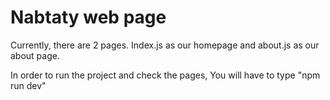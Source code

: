 ﻿# Nabtaty web page
Currently, there are 2 pages. Index.js as our homepage and about.js as our about page.

In order to run the project and check the pages, You will have to type "npm run dev"
